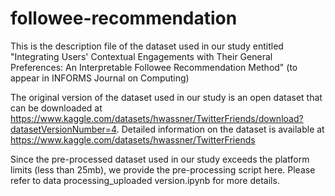 # followee-recommendation

This is the description file of the dataset used in our study entitled "Integrating Users' Contextual Engagements with Their General Preferences: An Interpretable Followee Recommendation Method" (to appear in INFORMS Journal on Computing)

The original version of the dataset used in our study is an open dataset that can be downloaded at https://www.kaggle.com/datasets/hwassner/TwitterFriends/download?datasetVersionNumber=4. Detailed information on the dataset is available at https://www.kaggle.com/datasets/hwassner/TwitterFriends

Since the pre-processed dataset used in our study exceeds the platform limits (less than 25mb), we provide the pre-processing script here. Please refer to data processing_uploaded version.ipynb for more details.
